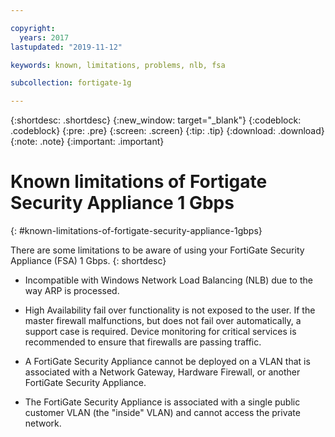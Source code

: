 ```yaml
---

copyright:
  years: 2017
lastupdated: "2019-11-12"

keywords: known, limitations, problems, nlb, fsa

subcollection: fortigate-1g

---
```


{:shortdesc: .shortdesc}
{:new_window: target="_blank"}
{:codeblock: .codeblock}
{:pre: .pre}
{:screen: .screen}
{:tip: .tip}
{:download: .download}
{:note: .note}
{:important: .important}

# Known limitations of Fortigate Security Appliance 1 Gbps
{: #known-limitations-of-fortigate-security-appliance-1gbps}

There are some limitations to be aware of using your FortiGate Security Appliance (FSA) 1 Gbps.
{: shortdesc}

* Incompatible with Windows Network Load Balancing (NLB) due to the way ARP is processed.

* High Availability fail over functionality is not exposed to the user. If the master firewall malfunctions, but does not fail over automatically, a support case is required. Device monitoring for critical services is recommended to ensure that firewalls are passing traffic.

* A FortiGate Security Appliance cannot be deployed on a VLAN that is associated with a Network Gateway, Hardware Firewall, or another FortiGate Security Appliance.

* The FortiGate Security Appliance is associated with a single public customer VLAN (the "inside" VLAN) and cannot access the private network.
